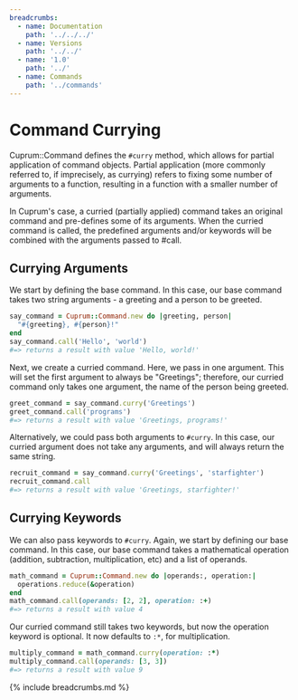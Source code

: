 ```yaml
---
breadcrumbs:
  - name: Documentation
    path: '../../../'
  - name: Versions
    path: '../../'
  - name: '1.0'
    path: '../'
  - name: Commands
    path: '../commands'
---
```


# Command Currying

Cuprum::Command defines the `#curry` method, which allows for partial application of command objects. Partial application (more commonly referred to, if imprecisely, as currying) refers to fixing some number of arguments to a function, resulting in a function with a smaller number of arguments.

In Cuprum's case, a curried (partially applied) command takes an original command and pre-defines some of its arguments. When the curried command is called, the predefined arguments and/or keywords will be combined with the arguments passed to #call.

## Currying Arguments

We start by defining the base command. In this case, our base command takes two string arguments - a greeting and a person to be greeted.

```ruby
say_command = Cuprum::Command.new do |greeting, person|
  "#{greeting}, #{person}!"
end
say_command.call('Hello', 'world')
#=> returns a result with value 'Hello, world!'
```

Next, we create a curried command. Here, we pass in one argument. This will set the first argument to always be "Greetings"; therefore, our curried command only takes one argument, the name of the person being greeted.

```ruby
greet_command = say_command.curry('Greetings')
greet_command.call('programs')
#=> returns a result with value 'Greetings, programs!'
```

Alternatively, we could pass both arguments to `#curry`. In this case, our curried argument does not take any arguments, and will always return the same string.

```ruby
recruit_command = say_command.curry('Greetings', 'starfighter')
recruit_command.call
#=> returns a result with value 'Greetings, starfighter!'
```

## Currying Keywords

We can also pass keywords to `#curry`. Again, we start by defining our base command. In this case, our base command takes a mathematical operation (addition, subtraction, multiplication, etc) and a list of operands.

```ruby
math_command = Cuprum::Command.new do |operands:, operation:|
  operations.reduce(&operation)
end
math_command.call(operands: [2, 2], operation: :+)
#=> returns a result with value 4
```

Our curried command still takes two keywords, but now the operation keyword is optional. It now defaults to `:*`, for multiplication.

```ruby
multiply_command = math_command.curry(operation: :*)
multiply_command.call(operands: [3, 3])
#=> returns a result with value 9
```

{% include breadcrumbs.md %}
